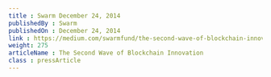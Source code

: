 ```yaml
---
title : Swarm December 24, 2014
publishedBy : Swarm
publishedOn : December 24, 2014
link : https://medium.com/swarmfund/the-second-wave-of-blockchain-innovation-270e6daff3f5
weight: 275
articleName : The Second Wave of Blockchain Innovation
class : pressArticle
---
```

